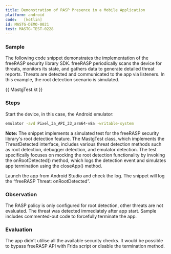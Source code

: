 ```yaml
---
title: Demonstration of RASP Presence in a Mobile Application
platform: android
code:   [kotlin]
id: MASTG-DEMO-0021
test: MASTG-TEST-0228
---
```


### Sample

The following code snippet demonstrates the implementation of the freeRASP security library SDK. freeRASP periodically scans the device for threats, monitors its state, and gathers data to generate detailed threat reports. Threats are detected and communicated to the app via listeners. In this example, the root detection scenario is simulated.

{{ MastgTest.kt }}

### Steps
Start the device, in this case, the Android emulator:
```bash
emulator -avd Pixel_3a_API_33_arm64-v8a -writable-system
```

**Note:** The snippet implements a simulated test for the freeRASP security library's root detection feature. The MastgTest class, which implements the ThreatDetected interface, includes various threat detection methods such as root detection, debugger detection, and emulator detection. The test specifically focuses on mocking the root detection functionality by invoking the onRootDetected() method, which logs the detection event and simulates app termination using the closeApp() method.

Launch the app from Android Studio and check the log. The snippet will log the “freeRASP Threat: onRootDetected”.


### Observation
The RASP policy is only configured for root detection, other threats are not evaluated. The threat was detected immediately after app start. Sample includes commented-out code to forcefully terminate the app.


### Evaluation
The app didn’t utilise all the available security checks. It would be possible to bypass freeRASP API with Frida script or disable the termination method.
